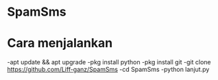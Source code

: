 # SpamSms

# Cara menjalankan
-apt update && apt upgrade
-pkg install python 
-pkg install git
-git clone https://github.com/Liff-ganz/SpamSms
-cd SpamSms
-python lanjut.py
